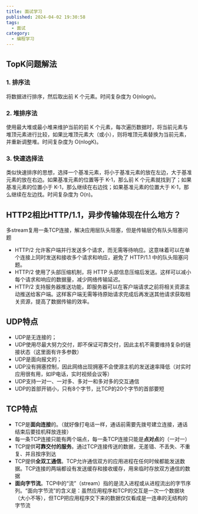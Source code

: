 ```yaml
---
title: 面试学习
published: 2024-04-02 19:30:58
tags: 
  - 面试
category:
  - 编程学习
---
```


## TopK问题解法

### 1. 排序法

将数据进行排序，然后取出前 K 个元素。时间复杂度为 O(nlogn)。

### 2. 堆排序法

使用最大堆或最小堆来维护当前的前 K 个元素，每次遍历数据时，将当前元素与堆顶元素进行比较，如果比堆顶元素大（或小），则将堆顶元素替换为当前元素，并重新调整堆。时间复杂度为 O(nlogK)。

### 3. 快速选择法

类似快速排序的思想，选择一个基准元素，将小于基准元素的放在左边，大于基准元素的放在右边。如果基准元素的位置等于 K-1，那么前 K 个元素就找到了；如果基准元素的位置小于 K-1，那么继续在右边找；如果基准元素的位置大于 K-1，那么继续在左边找。时间复杂度为 O(n)。

## HTTP2相比HTTP/1.1，异步传输体现在什么地方？

多stream复用一条TCP连接，解决应用层队头阻塞，但是传输层仍有队头阻塞问题

- HTTP/2 允许客户端并行发送多个请求，而无需等待响应。这意味着可以在单个连接上同时发送和接收多个请求和响应，避免了 HTTP/1.1 中的队头阻塞问题。
- HTTP/2 使用了头部压缩机制，将 HTTP 头部信息压缩后发送。这样可以减小每个请求和响应的数据量，减少网络传输延迟。
- HTTP/2 支持服务器推送功能，即服务器可以在客户端请求之前将相关资源主动推送给客户端。这样客户端无需等待原始请求完成后再发送其他请求获取相关资源，提高了数据传输的效率。

## UDP特点

- UDP是无连接的；
- UDP使用尽最大努力交付，即不保证可靠交付，因此主机不需要维持复杂的链接状态（这里面有许多参数）
- UDP是面向报文的；
- UDP没有拥塞控制，因此网络出现拥塞不会使源主机的发送速率降低（对实时应用很有用，如IP电话，实时视频会议等）
- UDP支持一对一、一对多、多对一和多对多的交互通信
- UDP的首部开销小，只有8个字节，比TCP的20个字节的首部要短

## TCP特点

- TCP是**面向连接**的。（就好像打电话一样，通话前需要先拨号建立连接，通话结束后要挂机释放连接）
- 每一条TCP连接只能有两个端点，每一条TCP连接只能是**点对点**的（一对一）
- TCP提供**可靠交付的服务**。通过TCP连接传送的数据，无差错、不丢失、不重复、并且按序到达
- TCP提供**全双工通信**。TCP允许通信双方的应用进程在任何时候都能发送数据。TCP连接的两端都设有发送缓存和接收缓存，用来临时存放双方通信的数据
- **面向字节流**。TCP中的“流”（stream）指的是流入进程或从进程流出的字节序列。“面向字节流”的含义是：虽然应用程序和TCP的交互是一次一个数据块（大小不等），但TCP把应用程序交下来的数据仅仅看成是一连串的无结构的字节流
